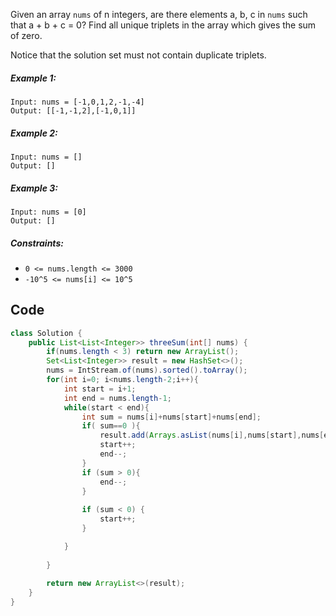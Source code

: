 Given an array `nums` of n integers, are there elements a, b, c in `nums` such that a + b + c = 0? Find all unique triplets in the array which gives the sum of zero.

Notice that the solution set must not contain duplicate triplets.

##### Example 1:
```
Input: nums = [-1,0,1,2,-1,-4]
Output: [[-1,-1,2],[-1,0,1]]
```
##### Example 2:
```
Input: nums = []
Output: []
```
##### Example 3:
```
Input: nums = [0]
Output: []
```

##### Constraints:

- `0 <= nums.length <= 3000`
- `-10^5 <= nums[i] <= 10^5`

## Code
```java
class Solution {
    public List<List<Integer>> threeSum(int[] nums) {
        if(nums.length < 3) return new ArrayList();
        Set<List<Integer>> result = new HashSet<>();
        nums = IntStream.of(nums).sorted().toArray();
        for(int i=0; i<nums.length-2;i++){
            int start = i+1;
            int end = nums.length-1;
            while(start < end){
                int sum = nums[i]+nums[start]+nums[end];
                if( sum==0 ){
                    result.add(Arrays.asList(nums[i],nums[start],nums[end]));
                    start++;
                    end--;
                } 
                if (sum > 0){
                    end--;  
                } 
                
                if (sum < 0) {
                    start++;
                }

            }
            
        }
    
        return new ArrayList<>(result);
    }
}
```
